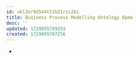 ```yaml
---
id: ukl2er9d544t51h21rzc2bi
title: Business Process Modelling Ontology Bpmo
desc: ''
updated: 1729895789293
created: 1729895787256
---
```


- 